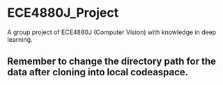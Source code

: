 # ECE4880J_Project
A group project of ECE4880J (Computer Vision) with knowledge in deep learning.
## Remember to change the directory path for the data after cloning into local codeaspace. ##
